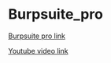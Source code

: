 # Burpsuite_pro

[Burpsuite pro link]([https://link-url-here.org](https://app.mediafire.com/81o0g6fmrc8dp)https://app.mediafire.com/81o0g6fmrc8dp)


[Youtube video link]([[https://www.youtube.com/embed/iZz3c1q-ar4)
